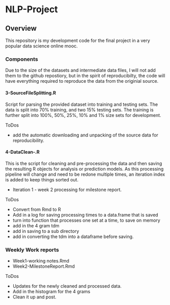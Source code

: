 # NLP-Project

## Overview

This repository is my development code for the final project in a very popular data science online mooc.  

### Components

Due to the size of the datasets and intermediate data files, I will not add them to the github repostiory, but in the spirit of reproducibilty, the code will have everything required to reproduce the data from the originial source.

#### 3-SourceFileSplitting.R

Script for parsing the provided dataset into training and testing sets.  The data is split into 70% training, and two 15% testing sets.   The training is further split into 100%, 50%, 25%, 10% and 1% size sets for development.

ToDos

* add the automatic downloading and unpacking of the source data for reproducibility.

#### 4-DataClean-<iteration>.R

This is the script for cleaning and pre-processing the data and then saving the resulting R objects for analysis or prediction models.
As this processing pipeline will change and need to be redone multiple times, an iteration index is added to keep things sorted out.

* Iteration 1 - week 2 processing for milestone report.

ToDos

* Convert from Rmd to R
* Add in a log for saving processing times to a data.frame that is saved
* turn into function that processes one set at a time, to save on memory
* add in the 4 gram tdm
* add in saving to a sub directory
* add in converting the tdm into a dataframe before saving.



### Weekly Work reports

* Week1-working notes.Rmd
* Week2-MilestoneReport.Rmd

ToDos

* Updates for the newly cleaned and processed data.
* Add in the histogram for the 4 grams
* Clean it up and post.